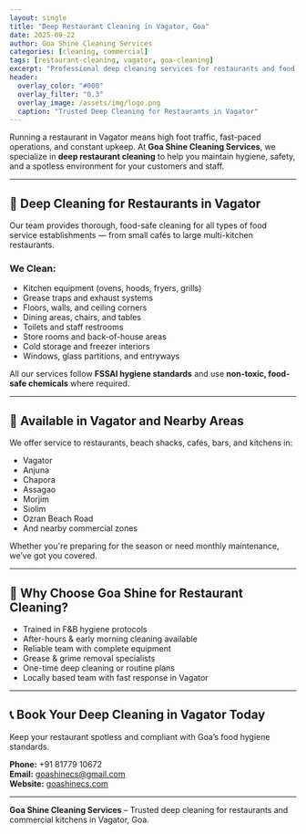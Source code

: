 ```yaml
---
layout: single
title: "Deep Restaurant Cleaning in Vagator, Goa"
date: 2025-09-22
author: Goa Shine Cleaning Services
categories: [cleaning, commercial]
tags: [restaurant-cleaning, vagator, goa-cleaning]
excerpt: "Professional deep cleaning services for restaurants and food outlets in Vagator, Goa."
header:
  overlay_color: "#000"
  overlay_filter: "0.3"
  overlay_image: /assets/img/logo.png
  caption: "Trusted Deep Cleaning for Restaurants in Vagator"
---
```


Running a restaurant in Vagator means high foot traffic, fast-paced operations, and constant upkeep. At **Goa Shine Cleaning Services**, we specialize in **deep restaurant cleaning** to help you maintain hygiene, safety, and a spotless environment for your customers and staff.

---

## 🧼 Deep Cleaning for Restaurants in Vagator

Our team provides thorough, food-safe cleaning for all types of food service establishments — from small cafés to large multi-kitchen restaurants.

### We Clean:
- Kitchen equipment (ovens, hoods, fryers, grills)  
- Grease traps and exhaust systems  
- Floors, walls, and ceiling corners  
- Dining areas, chairs, and tables  
- Toilets and staff restrooms  
- Store rooms and back-of-house areas  
- Cold storage and freezer interiors  
- Windows, glass partitions, and entryways

All our services follow **FSSAI hygiene standards** and use **non-toxic, food-safe chemicals** where required.

---

## 📍 Available in Vagator and Nearby Areas

We offer service to restaurants, beach shacks, cafés, bars, and kitchens in:

- Vagator  
- Anjuna  
- Chapora  
- Assagao  
- Morjim  
- Siolim  
- Ozran Beach Road  
- And nearby commercial zones

Whether you're preparing for the season or need monthly maintenance, we’ve got you covered.

---

## 💼 Why Choose Goa Shine for Restaurant Cleaning?

- Trained in F&B hygiene protocols  
- After-hours & early morning cleaning available  
- Reliable team with complete equipment  
- Grease & grime removal specialists  
- One-time deep cleaning or routine plans  
- Locally based team with fast response in Vagator

---

## 📞 Book Your Deep Cleaning in Vagator Today

Keep your restaurant spotless and compliant with Goa’s food hygiene standards.

**Phone:** +91 81779 10672  
**Email:** [goashinecs@gmail.com](mailto:goashinecs@gmail.com)  
**Website:** [goashinecs.com](https://goashinecs.com)

---

**Goa Shine Cleaning Services** – Trusted deep cleaning for restaurants and commercial kitchens in Vagator, Goa.
